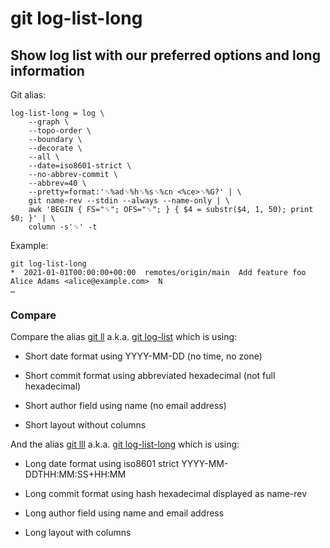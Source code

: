# git log-list-long

## Show log list with our preferred options and long information

Git alias:

```git
log-list-long = log \
    --graph \
    --topo-order \
    --boundary \
    --decorate \
    --all \
    --date=iso8601-strict \
    --no-abbrev-commit \
    --abbrev=40 \
    --pretty=format:'␟%ad␟%h␟%s␟%cn <%ce>␟%G?' | \
    git name-rev --stdin --always --name-only | \
    awk 'BEGIN { FS="␟"; OFS="␟"; } { $4 = substr($4, 1, 50); print $0; }' | \
    column -s'␟' -t
```

Example:

```shell
git log-list-long
*  2021-01-01T00:00:00+00:00  remotes/origin/main  Add feature foo  Alice Adams <alice@example.com>  N
…
```


### Compare

Compare the alias [git ll](../git-ll) a.k.a. [git log-list](../git-log-list) which is using:

  * Short date format using YYYY-MM-DD (no time, no zone)

  * Short commit format using abbreviated hexadecimal (not full hexadecimal)

  * Short author field using name (no email address)

  * Short layout without columns

And the alias [git lll](../git-lll) a.k.a. [git log-list-long](../git-log-list-long) which is using:

  * Long date format using iso8601 strict YYYY-MM-DDTHH:MM:SS+HH:MM

  * Long commit format using hash hexadecimal displayed as name-rev

  * Long author field using name and email address

  * Long layout with columns
